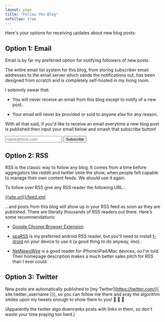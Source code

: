 ```yaml
---
layout: page
title: "Follow the Blog"
nofollow: true
---
```


<script async type="module" src="/assets/api.js"></script>

Here's your options for receiving updates about new blog posts:

## Option 1: Email

Email is by far my preferred option for notifying followers of new posts.

The entire email list system for this blog, from storing subscriber email
addresses to the email server which sends the notifications out, has been
designed from scratch and is completely self-hosted in my living room.

I solemnly swear that:

* You will never receive an email from this blog except to notify of a new post.

* Your email will never be provided or sold to anyone else for any reason.

With all that said, if you'd like to receive an email everytime a new blog post
is published then input your email below and smash that subscribe button!

<style>

#emailStatus.success {
    color: green;
}

#emailStatus.fail {
    color: red;
}

</style>

<input type="email" placeholder="name@host.com" id="emailAddress" />
<input class="button-primary" type="submit" value="Subscribe" id="emailSubscribe" />
<span id="emailStatus"></span>

<script>

const emailAddress = document.getElementById("emailAddress");
const emailSubscribe = document.getElementById("emailSubscribe");
const emailSubscribeOrigValue = emailSubscribe.value;
const emailStatus = document.getElementById("emailStatus");

emailSubscribe.onclick = async () => {

    const api = await import("/assets/api.js");

    emailSubscribe.disabled = true;
    emailSubscribe.className = "";
    emailSubscribe.value = "Please hold...";
    emailStatus.innerHTML = '';

    try {

        if (!window.isSecureContext) {
            throw "The browser environment is not secure.";
        }

        await api.call('/api/mailinglist/subscribe', {
            body: { email: emailAddress.value },
            requiresPow: true,
        });

        emailStatus.className = "success";
        emailStatus.innerHTML = "Verification email sent (check your spam folder)";

    } catch (e) {
        emailStatus.className = "fail";
        emailStatus.innerHTML = e;

    } finally {
        emailSubscribe.disabled = false;
        emailSubscribe.className = "button-primary";
        emailSubscribe.value = emailSubscribeOrigValue;
    }

};

</script>

## Option 2: RSS

RSS is the classic way to follow any blog. It comes from a time before
aggregators like reddit and twitter stole the show, when people felt capable to
manage their own content feeds. We should use it again.

To follow over RSS give any RSS reader the following URL...

<a href="{{site.url}}/feed.xml">{{site.url}}/feed.xml</a>

...and posts from this blog will show up in your RSS feed as soon as they are
published. There are literally thousands of RSS readers out there. Here's some
recommendations:

* [Google Chrome Browser Extension](https://chrome.google.com/webstore/detail/rss-feed-reader/pnjaodmkngahhkoihejjehlcdlnohgmp)

* [spaRSS](https://f-droid.org/en/packages/net.etuldan.sparss.floss/) is my
  preferred android RSS reader, but you'll need to install
  [f-droid](https://f-droid.org/) on your device to use it (a good thing to do
  anyway, imo).

* [NetNewsWire](https://ranchero.com/netnewswire/) is a good reader for
  iPhone/iPad/Mac devices, so I'm told. Their homepage description makes a much
  better sales pitch for RSS than I ever could.

## Option 3: Twitter

New posts are automatically published to [my Twitter](https://twitter.com/{{
site.twitter_username }}), so you can follow me there and pray the algorithm
smiles upon my tweets enough to show them to you! :pray: :pray: :pray:

(Apparently the twitter algo downranks posts with links in them, so don't waste
your time praying too hard.)

